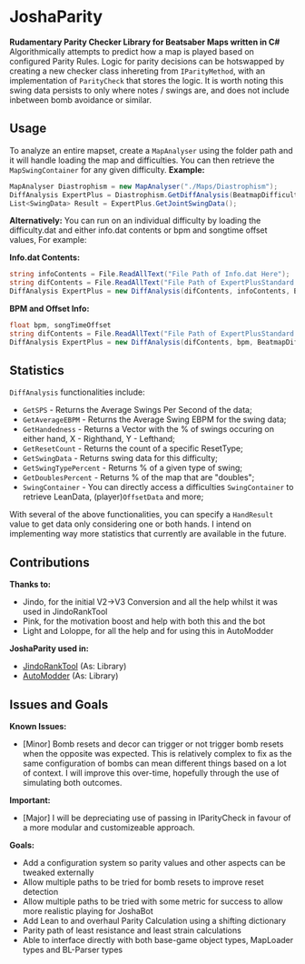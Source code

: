 # JoshaParity

**Rudamentary Parity Checker Library for Beatsaber Maps written in C#**
Algorithmically attempts to predict how a map is played based on configured Parity Rules. Logic
for parity decisions can be hotswapped by creating a new checker class inhereting from
`IParityMethod`, with an implementation of `ParityCheck` that stores the logic. It is worth noting this swing data
persists to only where notes / swings are, and does not include inbetween bomb avoidance or similar.

## Usage

To analyze an entire mapset, create a `MapAnalyser` using the folder path and it will handle loading the map and difficulties.
You can then retrieve the `MapSwingContainer` for any given difficulty.
**Example:**
```C#
MapAnalyser Diastrophism = new MapAnalyser("./Maps/Diastrophism");
DiffAnalysis ExpertPlus = Diastrophism.GetDiffAnalysis(BeatmapDifficultyRank.ExpertPlus);
List<SwingData> Result = ExpertPlus.GetJointSwingData();
```

**Alternatively:** 
You can run on an individual difficulty by loading the difficulty.dat and either info.dat contents or bpm and songtime offset values, For example:

**Info.dat Contents:**
```C#
string infoContents = File.ReadAllText("File Path of Info.dat Here"); 
string difContents = File.ReadAllText("File Path of ExpertPlusStandard.dat Here for example");
DiffAnalysis ExpertPlus = new DiffAnalysis(difContents, infoContents, BeatmapDifficultyRank.ExpertPlus);
```
**BPM and Offset Info:**
```C#
float bpm, songTimeOffset
string difContents = File.ReadAllText("File Path of ExpertPlusStandard.dat Here for example");
DiffAnalysis ExpertPlus = new DiffAnalysis(difContents, bpm, BeatmapDifficultyRank.ExpertPlus, songTimeOffset);
```
## Statistics

`DiffAnalysis` functionalities include:
- `GetSPS` - Returns the Average Swings Per Second of the data;
- `GetAverageEBPM` - Returns the Average Swing EBPM for the swing data;
- `GetHandedness` - Returns a Vector with the % of swings occuring on either hand, X - Righthand, Y - Lefthand;
- `GetResetCount` - Returns the count of a specific ResetType;
- `GetSwingData` - Returns swing data for this difficulty;
- `GetSwingTypePercent` - Returns % of a given type of swing;
- `GetDoublesPercent` - Returns % of the map that are "doubles";
- `SwingContainer` - You can directly access a difficulties `SwingContainer` to retrieve LeanData, (player)`OffsetData` and more;

With several of the above functionalities, you can specify a `HandResult` value to get data only considering one or both hands.
I intend on implementing way more statistics that currently are available in the future.

## Contributions

**Thanks to:**
- Jindo, for the initial V2->V3 Conversion and all the help whilst it was used in JindoRankTool
- Pink, for the motivation boost and help with both this and the bot
- Light and Loloppe, for all the help and for using this in AutoModder

**JoshaParity used in:**
- [JindoRankTool](https://github.com/oshannonlepper/JindoRankTool) (As: Library)
- [AutoModder](https://github.com/LightAi39/ChroMapper-AutoModder) (As: Library)

## Issues and Goals

**Known Issues:**
- [Minor] Bomb resets and decor can trigger or not trigger bomb resets when the opposite was expected. This is relatively complex
  to fix as the same configuration of bombs can mean different things based on a lot of context. I will improve this over-time,
  hopefully through the use of simulating both outcomes.

**Important:**
- [Major] I will be depreciating use of passing in IParityCheck in favour of a more modular and customizeable approach.

**Goals:**
- Add a configuration system so parity values and other aspects can be tweaked externally
- Allow multiple paths to be tried for bomb resets to improve reset detection
- Allow multiple paths to be tried with some metric for success to allow more realistic playing for JoshaBot
- Add Lean to and overhaul Parity Calculation using a shifting dictionary
- Parity path of least resistance and least strain calculations
- Able to interface directly with both base-game object types, MapLoader types and BL-Parser types
